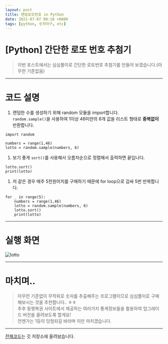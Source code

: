 ```yaml
---
layout: post
title: 랜덤로또번호 in Python
date: 2021-07-07 00:18 +0800
tags: [python, 숫자야구, etc]
---
```


# [Python] 간단한 로또 번호 추첨기  
>이번 포스트에서는 심심풀이로 간단한 로또번호 추첨기를 만들어 보겠습니다.(아무런 기준없음)  

***

# 코드 설명  
1. 랜덤한 수를 생성하기 위해 random 모듈을 import합니다.  
`random.sample()`을 사용하여 1이상 46미만의 6개 값을 리스트 형태로 **중복없이** 반환합니다.

```{.python}
import random

numbers = range(1,46)
lotto = random.sample(numbers, 6)
```

1. 보기 좋게 `sort()`를 사용해서 오름차순으로 정렬해서 출력하면 끝입니다.

```{.python}
lotto.sort()
print(lotto)
```

1. 저 같은 경우 매주 5천원어치를 구매하기 때문에 for loop으로 감싸 5번 반복합니다.

```{.python}
for _ in range(5):
	numbers = range(1,46)
	lotto = random.sample(numbers, 6)
	lotto.sort()
	print(lotto)
```

***

# 실행 화면  
![lotto](https://user-images.githubusercontent.com/23252539/124728407-882a9c80-df4a-11eb-8a54-ff92eb2e6c83.jpeg)

***

# 마치며..
>아무런 기준없이 무작위로 숫자를 추출해주는 프로그램이므로 심심풀이로 구매해보시는 것을 추천합니다.. ㅎㅎ  
추후 동행복권 사이트에서 제공하는 여러가지 통계정보들을 활용하여 업그레이드 버전을 올려보도록 할게요!  
언젠가는 1등이 당첨되길 바라며 이만 마치겠습니다.

***

[전체코드](https://github.com/MsWoo/Python/blob/main/lotto/lotto.py)는 깃 저장소에 올려놨습니다.